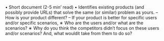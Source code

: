 • Short document (2-5 min’ read)
• Identifies existing products (and possibly provide URLs) that solve the same (or similar) problem as
yours.
– How is your product different?
– If your product is better for specific users and/or specific scenarios,
    ∗ Who are the users and/or what are the scenarios?
    ∗ Why do you think the competitors didn’t focus on these users and/or scenarios? And, what
wouldit take from them to do so?